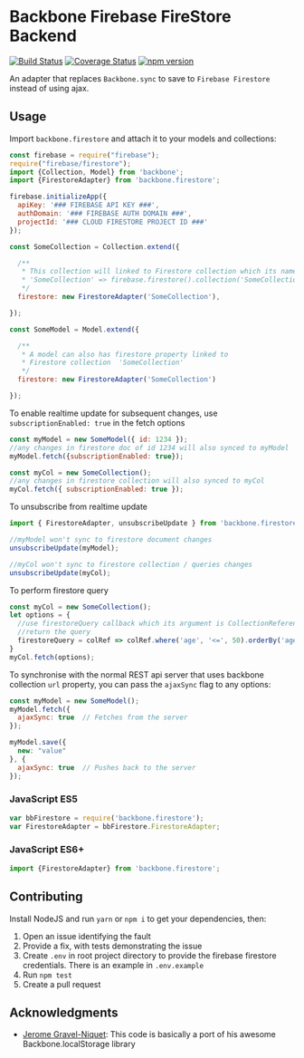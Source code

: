 # Backbone Firebase FireStore Backend

[![Build Status](https://api.travis-ci.org/jeffreycahyono/backbone.firestore.svg?branch=master)](https://travis-ci.org/jeffreycahyono/backbone.firestore)
[![Coverage Status](https://coveralls.io/repos/github/jeffreycahyono/backbone.firestore/badge.svg)](https://coveralls.io/github/jeffreycahyono/backbone.firestore)
[![npm version](https://badge.fury.io/js/backbone.firestore.svg)](https://badge.fury.io/js/backbone.firestore)

An adapter that replaces `Backbone.sync` to save to `Firebase Firestore` instead of using ajax.

## Usage

Import `backbone.firestore` and attach it to your models and collections:

```javascript
const firebase = require("firebase");
require("firebase/firestore");
import {Collection, Model} from 'backbone';
import {FirestoreAdapter} from 'backbone.firestore';

firebase.initializeApp({
  apiKey: '### FIREBASE API KEY ###',
  authDomain: '### FIREBASE AUTH DOMAIN ###',
  projectId: '### CLOUD FIRESTORE PROJECT ID ###'
});

const SomeCollection = Collection.extend({

  /**
   * This collection will linked to Firestore collection which its name is
   * 'SomeCollection' => firebase.firestore().collection('SomeCollection')
   */
  firestore: new FirestoreAdapter('SomeCollection'), 

});

const SomeModel = Model.extend({

  /**
   * A model can also has firestore property linked to 
   * Firestore collection  'SomeCollection'
   */
  firestore: new FirestoreAdapter('SomeCollection')

});
```

To enable realtime update for subsequent changes, use  `subscriptionEnabled: true` in the fetch options

```javascript
const myModel = new SomeModel({ id: 1234 });
//any changes in firestore doc of id 1234 will also synced to myModel
myModel.fetch({subscriptionEnabled: true});

const myCol = new SomeCollection();
//any changes in firestore collection will also synced to myCol
myCol.fetch({ subscriptionEnabled: true });
```

To unsubscribe from realtime update

```javascript
import { FirestoreAdapter, unsubscribeUpdate } from 'backbone.firestore';

//myModel won't sync to firestore document changes
unsubscribeUpdate(myModel);

//myCol won't sync to firestore collection / queries changes
unsubscribeUpdate(myCol);
```

To perform firestore query

```javascript
const myCol = new SomeCollection();
let options = {
  //use firestoreQuery callback which its argument is CollectionReference and
  //return the query
  firestoreQuery = colRef => colRef.where('age', '<=', 50).orderBy('age')  
}
myCol.fetch(options);
```

To synchronise with the normal REST api server that uses backbone collection `url` property, you can pass the `ajaxSync` flag to any options:

```javascript
const myModel = new SomeModel();
myModel.fetch({
  ajaxSync: true  // Fetches from the server
});

myModel.save({
  new: "value"
}, {
  ajaxSync: true  // Pushes back to the server
});
```

### JavaScript ES5

```javascript
var bbFirestore = require('backbone.firestore');
var FirestoreAdapter = bbFirestore.FirestoreAdapter;
```

### JavaScript ES6+

```javascript
import {FirestoreAdapter} from 'backbone.firestore';
```

## Contributing

Install NodeJS and run `yarn` or `npm i` to get your dependencies, then:

1. Open an issue identifying the fault
2. Provide a fix, with tests demonstrating the issue
3. Create `.env` in root project directory to provide the firebase firestore credentials. There is an example in `.env.example`
4. Run `npm test`
5. Create a pull request


## Acknowledgments

- [Jerome Gravel-Niquet](https://github.com/jeromegn): This code is basically a port of his awesome Backbone.localStorage library
